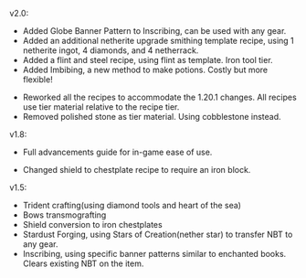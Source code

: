 v2.0:
+ Added Globe Banner Pattern to Inscribing, can be used with any gear.
+ Added an additional netherite upgrade smithing template recipe, using 1 netherite ingot, 4 diamonds, and 4 netherrack.
+ Added a flint and steel recipe, using flint as template. Iron tool tier.
+ Added Imbibing, a new method to make potions. Costly but more flexible!

- Reworked all the recipes to accommodate the 1.20.1 changes. All recipes use tier material relative to the recipe tier.
- Removed polished stone as tier material. Using cobblestone instead.

v1.8:
+ Full advancements guide for in-game ease of use.

- Changed shield to chestplate recipe to require an iron block.

v1.5:
+ Trident crafting(using diamond tools and heart of the sea)
+ Bows transmografting
+ Shield conversion to iron chestplates
+ Stardust Forging, using Stars of Creation(nether star) to transfer NBT to any gear.
+ Inscribing, using specific banner patterns similar to enchanted books. Clears existing NBT on the item.

